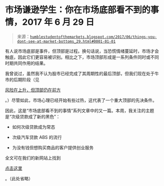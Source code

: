 <!--yml

分类：未分类

日期：2024-05-18 02:51:52

-->

# 市场谦逊学生：你在市场底部看不到的事情，2017 年 6 月 29 日

> 来源：[`humblestudentofthemarkets.blogspot.com/2017/06/things-you-dont-see-at-market-bottoms_29.html#0001-01-01`](https://humblestudentofthemarkets.blogspot.com/2017/06/things-you-dont-see-at-market-bottoms_29.html#0001-01-01)

有人说市场底部是事件，但顶部是过程。换句话说，当恐慌情绪蔓延时，市场才会触底，因此它们更容易被识别。相比之下，市场顶部形成是一系列条件同时或不同时期共同作用的结果。

我曾说过，虽然我不认为股市已经完成了其周期性的最后顶部，但我们现在处于牛市的后期阶段（见

[风险在上升，但顶部仍在前方](https://humblestudentofthemarkets.com/2017/06/18/risks-are-rising-but-the-top-is-still-ahead/)

。）尽管如此，市场心理已经开始有些过热，这代表了一个重大顶部的先决条件。

因此，这是“市场底部看不到的事情”系列文章中的又一篇。本周，我关注的主题是“次级贷款成了新的黑色”：

+   如何次级贷款成为常态

+   次级汽车贷款 ABS 的流行

+   为没有钱但想购买商品的客户提供创业服务

全文可在我们的新网站上找到

[点击这里](https://humblestudentofthemarkets.com/2017/06/29/things-you-dont-see-at-market-bottoms-29-jun-2017/)

。（此处省略）

